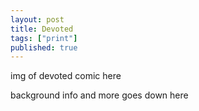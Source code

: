 ```yaml
---
layout: post
title: Devoted
tags: ["print"]
published: true
---
```


img of devoted comic here

<!--more--> 

background info and more goes down here
